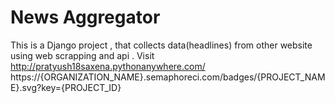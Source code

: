 # News Aggregator 
This is a Django project , that collects data(headlines) from other website using web scrapping and api .
Visit http://pratyush18saxena.pythonanywhere.com/
https://{ORGANIZATION_NAME}.semaphoreci.com/badges/{PROJECT_NAME}.svg?key={PROJECT_ID}
